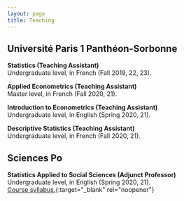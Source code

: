 ```yaml
---
layout: page
title: Teaching
---
```


## Université Paris 1 Panthéon-Sorbonne

**Statistics (Teaching Assistant)** <br> 
Undergraduate level, in French (Fall 2019, 22, 23).

**Applied Econometrics (Teaching Assistant)** <br> 
Master level, in French (Fall 2020, 21).

**Introduction to Econometrics (Teaching Assistant)** <br> 
Undergraduate level, in English (Spring 2020, 21).

**Descriptive Statistics (Teaching Assistant)** <br> 
Undergraduate level, in French (Fall 2020, 21).<br>

## Sciences Po

**Statistics Applied to Social Sciences (Adjunct Professor)** <br> 
Undergraduate level, in English (Spring 2020, 21). <br> 
[Course syllabus.](https://thiagoscarelli.github.io/assets/pdfs/scarelli_stats_intro_syllabus_scp.pdf){:target="_blank" rel="noopener"}
